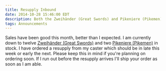 ```yaml
---
title: Resupply Inbound
date: 2014-10-28 15:46:00 EDT
description: Both the Zweihänder (Great Swords) and Pikeniere (Pikemen) need a resupply, the caster is on it.
tags: Announcements
---
```

Sales have been good this month, better than I expected. I am currently down to twelve [Zweihänder (Great Swords)](/store/10mm-landsknechte/zweihander-great-swords.html) and two [Pikeniere (Pikemen)](/store/10mm-landsknechte/pikeniere-pikemen.html) in stock. I have ordered a resupply from my caster which should be in late this week or early the next. Please keep this in mind if you're planning on ordering soon. If I run out before the resupply arrives I'll ship your order as soon as I am able.